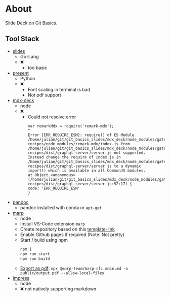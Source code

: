 # About

Slide Deck on Git Basics.

## Tool Stack

- [slides](https://github.com/maaslalani/slides)
  - Go-Lang
  - ❌
    - too basic
- [present](https://github.com/vinayak-mehta/present)
  - Python
  - ❌
    - Font scaling in terminal is bad
    - Not pdf support
- [mdx-deck](https://github.com/jxnblk/mdx-deck)
  - node
  - ❌
    - Could not resolve error
      ```/home/julian/git/git_basics_slides/mdx_deck/node_modules/gatsby-recipes/dist/graphql-server/server.js:52
      var remarkMdx = require('remark-mdx');
      ^
      Error [ERR_REQUIRE_ESM]: require() of ES Module /home/julian/git/git_basics_slides/mdx_deck/node_modules/gatsby-recipes/node_modules/remark-mdx/index.js from
      /home/julian/git/git_basics_slides/mdx_deck/node_modules/gatsby-recipes/dist/graphql-server/server.js not supported.
      Instead change the require of index.js in /home/julian/git/git_basics_slides/mdx_deck/node_modules/gatsby-recipes/dist/graphql-server/server.js to a dynamic
      import() which is available in all CommonJS modules.
      at Object.<anonymous> (/home/julian/git/git_basics_slides/mdx_deck/node_modules/gatsby-recipes/dist/graphql-server/server.js:52:17) {
      code: 'ERR_REQUIRE_ESM'
      }
      ```
- [pandoc](https://pandoc.org/chunkedhtml-demo/10-slide-shows.html)
  - pandoc installed with conda or `apt-get`
- [marp](https://github.com/yhatt/marp-cli-example?tab=readme-ov-file)
  - node
  - Install VS-Code extension `marp`
  - Create repository based on this [template-link](https://github.com/yhatt/marp-cli-example/generate)
  - Enable Github pages if required (Note: Not pretty)
  - Start / build using npm
    ```bash
    npm i
    npm run start
    npm run build
    ```
  - [Export as pdf](https://pcotret.github.io/marp-to-pdf/): `npx @marp-team/marp-cli main.md -o public/output.pdf --allow-local-files`
- [impress](https://github.com/impress/impress.js?tab=readme-ov-file)
  - node
  - ❌ not natively supporting markdown
